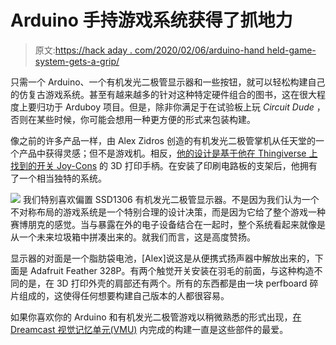 # Arduino 手持游戏系统获得了抓地力

> 原文:[https://hack aday . com/2020/02/06/arduino-hand held-game-system-gets-a-grip/](https://hackaday.com/2020/02/06/arduino-handheld-game-system-gets-a-grip/)

只需一个 Arduino、一个有机发光二极管显示器和一些按钮，就可以轻松构建自己的仿复古游戏系统。甚至有越来越多的针对这种特定硬件组合的图书，这在很大程度上要归功于 Arduboy 项目。但是，除非你满足于在试验板上玩 *Circuit Dude* ，否则在某些时候，你可能会想用一种更方便的形式来包装构建。

像之前的许多产品一样，由 Alex Zidros 创造的有机发光二极管掌机从任天堂的一个产品中获得灵感；但不是游戏机。相反，[他的设计是基于他在 Thingiverse 上找到的开关 Joy-Cons](https://github.com/aziddy/Mini-OLED-Retro-Handheld) 的 3D 打印手柄。在安装了印刷电路板的支架后，他拥有了一个相当独特的系统。

[![](../Images/c33f04dbb1597533fafbaeba86f212cc.png)](https://hackaday.com/wp-content/uploads/2020/02/ardugrip_detail.jpg) 我们特别喜欢偏置 SSD1306 有机发光二极管显示器。不是因为我们认为一个不对称布局的游戏系统是一个特别合理的设计决策，而是因为它给了整个游戏一种赛博朋克的感觉。当与暴露在外的电子设备结合在一起时，整个系统看起来就像是从一个未来垃圾箱中拼凑出来的。就我们而言，这是高度赞扬。

显示器的对面是一个脂肪袋电池，[Alex]说这是从便携式扬声器中解放出来的，下面是 Adafruit Feather 328P。有两个触觉开关安装在羽毛的前面，与这种构造不同的是，在 3D 打印外壳的肩部还有两个。所有的东西都是由一块 perfboard 碎片组成的，这使得任何想要构建自己版本的人都很容易。

如果你喜欢你的 Arduino 和有机发光二极管游戏以稍微熟悉的形式出现，[在 Dreamcast 视觉记忆单元(VMU)](https://hackaday.com/2019/07/15/aruboy-in-a-dreamcast-vmu/) 内完成的构建一直是这些部件的最爱。